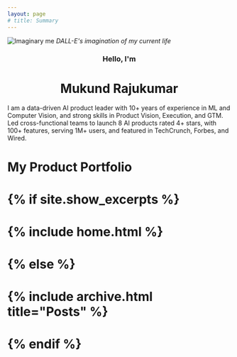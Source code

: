 ```yaml
---
layout: page
# title: Summary
---
```


![Imaginary me](/assets/DALL%C2%B7E%20version%20of%20Mukund.png)
_DALL-E's imagination of my current life_

<h3 align="center">
Hello, I'm
</h3>
<h1 align="center">
Mukund Rajukumar
</h1>

I am a data-driven AI product leader with 10+ years of experience in ML and Computer Vision, and strong skills in Product Vision, Execution, and GTM. Led cross-functional teams to launch 8 AI products rated 4+ stars, with 100+ features, serving 1M+ users, and featured in TechCrunch, Forbes, and Wired.

# <h1 align="center">
# My Product Portfolio
# </h1>

# <html>
# <ul>
#   {% if site.show_excerpts %}
#     {% include home.html %}
#   {% else %}
#     {% include archive.html title="Posts" %}
#   {% endif %}  
# </ul>
# </html>
